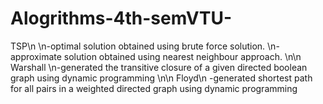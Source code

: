 # Alogrithms-4th-semVTU-

TSP\n
\n-optimal solution obtained using brute force solution.
\n-approximate solution obtained using nearest neighbour approach.
\n\n
Warshall
\n-generated the transitive closure of a given directed boolean graph using dynamic programming
\n\n
Floyd\n
-generated shortest path for all pairs in a weighted directed graph using dynamic programming
